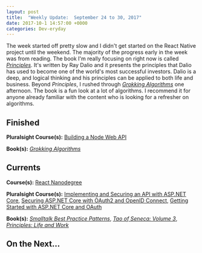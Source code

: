 ```yaml
---
layout: post
title:  "Weekly Update:  September 24 to 30, 2017"
date: 2017-10-1 14:57:00 +0000
categories: Dev-eryday
---
```

The week started off pretty slow and I didn't get started on the React Native project until the weekend. The majority of the progress early in the week was from reading. The book I'm really focusing on right now is called *[Principles][pri]*. It's written by Ray Dalio and it presents the principles that Dalio has used to become one of the world's most successful investors. Dalio is a deep, and logical thinking and his principles can be applied to both life and business. Beyond *Principles*, I rushed through *[Grokking Algorithms][grok]* one afternoon. The book is a fun look at a lot of algorithms. I recommend it for anyone already familiar with the content who is looking for a refresher on algorithms.


Finished
--------
**Pluralsight Course(s):** [Building a Node Web API][node]

**Book(s):** *[Grokking Algorithms][grok]*

Currents
--------
**Course(s):** [React Nanodegree][rnd]

**Pluralsight Course(s):** [Implementing and Securing an API with ASP.NET Core][core], [Securing ASP.NET Core with OAuth2 and OpenID Connect][secure], [Getting Started with ASP.NET Core and OAuth][core2]

**Book(s):** *[Smalltalk Best Practice Patterns][sbp]*, *[Tao of Seneca: Volume 3][tao]*, *[Principles: Life and Work][pri]*

On the Next...
--------


[core]: https://app.pluralsight.com/library/courses/aspdotnetcore-implementing-securing-api/table-of-contents
[sbp]: https://www.amazon.com/Smalltalk-Best-Practice-Patterns-Kent/dp/013476904X
[rnd]: https://www.udacity.com/course/react-nanodegree--nd019
[tao]: https://tim.blog/2017/07/06/tao-of-seneca/
[secure]: https://app.pluralsight.com/library/courses/asp-dotnet-core-oauth2-openid-connect-securing/table-of-contents
[ux]: https://app.pluralsight.com/library/courses/flux-redux-mastering/table-of-contents
[rl]: https://code.facebook.com/posts/300798627056246
[pri]: https://www.amazon.com/Principles-Life-Work-Ray-Dalio-ebook/dp/B071CTK28D/ref=sr_1_1?ie=UTF8&qid=1506360609&sr=8-1&keywords=principles
[node]: https://app.pluralsight.com/library/courses/play-by-play-node-web-api-john-papa-sam-artioli/table-of-contents
[core2]: https://app.pluralsight.com/library/courses/asp-dot-net-core-oauth/table-of-contents
[grok]: https://www.amazon.com/Grokking-Algorithms-illustrated-programmers-curious/dp/1617292230/